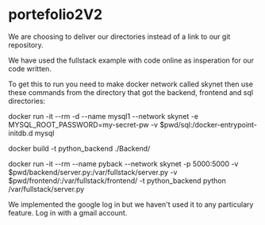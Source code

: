 # portefolio2V2

We are choosing to deliver our directories instead of a link to our git repository.  

We have used the fullstack example with code online as insperation for our code written.




To get this to run you need to make docker network called skynet
then use these commands from the directory that got the backend, frontend and sql directories:

docker run -it --rm -d --name mysql1 --network skynet -e MYSQL_ROOT_PASSWORD=my-secret-pw -v $pwd/sql:/docker-entrypoint-initdb.d mysql

docker build -t python_backend ./Backend/

docker run -it --rm --name pyback --network skynet -p 5000:5000 -v $pwd/backend/server.py:/var/fullstack/server.py -v $pwd/frontend/:/var/fullstack/frontend/ -t python_backend python /var/fullstack/server.py




We implemented the google log in but we haven't used it to any particulary feature. Log in with a gmail account.
